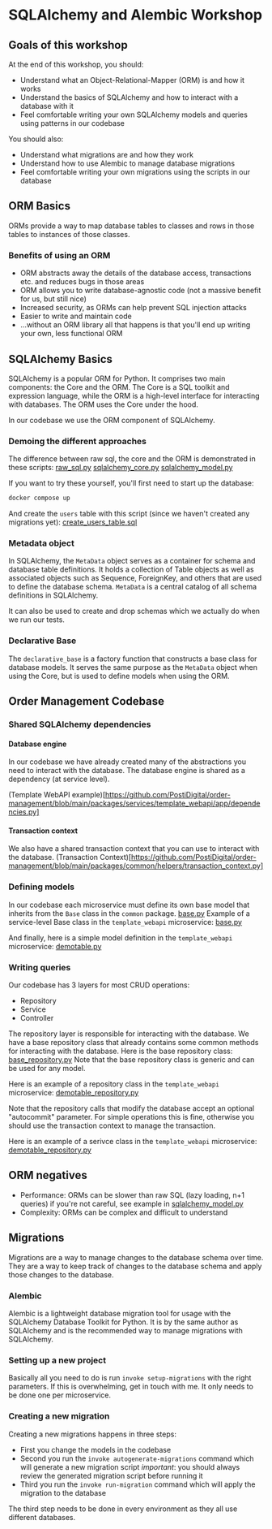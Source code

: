 # SQLAlchemy and Alembic Workshop

## Goals of this workshop

At the end of this workshop, you should:
- Understand what an Object-Relational-Mapper (ORM) is and how it works
- Understand the basics of SQLAlchemy and how to interact with a database with it
- Feel comfortable writing your own SQLAlchemy models and queries using patterns in our codebase

You should also:
- Understand what migrations are and how they work
- Understand how to use Alembic to manage database migrations
- Feel comfortable writing your own migrations using the scripts in our database

## ORM Basics

ORMs provide a way to map database tables to classes and rows in those tables to instances of those classes.

### Benefits of using an ORM
- ORM abstracts away the details of the database access, transactions etc. and reduces bugs in those areas
- ORM allows you to write database-agnostic code (not a massive benefit for us, but still nice)
- Increased security, as ORMs can help prevent SQL injection attacks
- Easier to write and maintain code
- ...without an ORM library all that happens is that you'll end up writing your own, less functional ORM

## SQLAlchemy Basics

SQLAlchemy is a popular ORM for Python. It comprises two main components: the Core and the ORM. The Core is a
SQL toolkit and expression language, while the ORM is a high-level interface for interacting with databases. 
The ORM uses the Core under the hood.

In our codebase we use the ORM component of SQLAlchemy.

### Demoing the different approaches

The difference between raw sql, the core and the ORM is demonstrated in these scripts:
[raw_sql.py](queries/select/raw_sql.py)
[sqlalchemy_core.py](queries/select/sqlalchemy_core.py)
[sqlalchemy_model.py](queries/select/sqlalchemy_model.py)

If you want to try these yourself, you'll first need to start up the database:
```bash
docker compose up
```

And create the `users` table with this script (since we haven't created any migrations yet):
[create_users_table.sql](scripts/create_users_table.sql)

### Metadata object

In SQLAlchemy, the `MetaData` object serves as a container for schema and database table definitions. 
It holds a collection of Table objects as well as associated objects such as Sequence, ForeignKey, and others 
that are used to define the database schema. `MetaData` is a central catalog of all schema definitions in SQLAlchemy.

It can also be used to create and drop schemas which we actually do when we run our tests.

### Declarative Base

The `declarative_base` is a factory function that constructs a base class for database models. It serves the same
purpose as the `MetaData` object when using the Core, but is used to define models when using the ORM.

## Order Management Codebase

### Shared SQLAlchemy dependencies

#### Database engine

In our codebase we have already created many of the abstractions you need to interact with the database.
The database engine is shared as a dependency (at service level).

(Template WebAPI example)[https://github.com/PostiDigital/order-management/blob/main/packages/services/template_webapi/app/dependencies.py]

#### Transaction context

We also have a shared transaction context that you can use to interact with the database.
(Transaction Context)[https://github.com/PostiDigital/order-management/blob/main/packages/common/helpers/transaction_context.py]

### Defining models

In our codebase each microservice must define its own base model that inherits from the `Base` class 
in the `common` package.
[base.py](https://github.com/PostiDigital/order-management/blob/main/packages/common/models/database/base_db_entity.py)
Example of a service-level Base class in the `template_webapi` microservice:
[base.py](https://github.com/PostiDigital/order-management/blob/main/packages/services/template_webapi/app/models/database/base.py)

And finally, here is a simple model definition in the `template_webapi` microservice:
[demotable.py](https://github.com/PostiDigital/order-management/blob/main/packages/services/template_webapi/app/models/database/demo/demotable.py)

### Writing queries

Our codebase has 3 layers for most CRUD operations:
- Repository
- Service
- Controller

The repository layer is responsible for interacting with the database. We have a base repository class that
already contains some common methods for interacting with the database. Here is the base repository class:
[base_repository.py](https://github.com/PostiDigital/order-management/blob/main/packages/common/repositories/base_repository.py)
Note that the base repository class is generic and can be used for any model.

Here is an example of a repository class in the `template_webapi` microservice:
[demotable_repository.py](https://github.com/PostiDigital/order-management/blob/main/packages/services/template_webapi/app/repositories/demotable_repository.py)

Note that the repository calls that modify the database accept an optional "autocommit" parameter. For simple operations
this is fine, otherwise you should use the transaction context to manage the transaction.

Here is an example of a serivce class in the `template_webapi` microservice:
[demotable_repository.py](https://github.com/PostiDigital/order-management/blob/main/packages/services/template_webapi/app/services/demotable_service.py)


## ORM negatives

- Performance: ORMs can be slower than raw SQL (lazy loading, n+1 queries) if you're not careful, see example in [sqlalchemy_model.py](queries/joined_queries/sqlalchemy_model.py)
- Complexity: ORMs can be complex and difficult to understand

## Migrations

Migrations are a way to manage changes to the database schema over time. They are a way to keep track of changes 
to the database schema and apply those changes to the database.

### Alembic

Alembic is a lightweight database migration tool for usage with the SQLAlchemy Database Toolkit for Python. It is
by the same author as SQLAlchemy and is the recommended way to manage migrations with SQLAlchemy.

### Setting up a new project

Basically all you need to do is run `invoke setup-migrations` with the right parameters. If this is overwhelming,
get in touch with me. It only needs to be done one per microservice.

### Creating a new migration

Creating a new migrations happens in three steps:
- First you change the models in the codebase
- Second you run the `invoke autogenerate-migrations` command which will generate a new migration script
  *important*: you should always review the generated migration script before running it
- Third you run the `invoke run-migration` command which will apply the migration to the database

The third step needs to be done in every environment as they all use different databases.